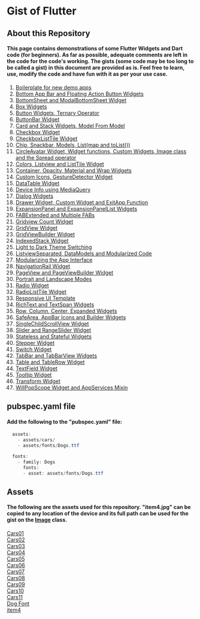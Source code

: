 # Gist of Flutter

## About this Repository

#### This page contains demonstrations of some Flutter Widgets and Dart code (for beginners). As far as possible, adequate comments are left in the code for the code's working. The gists (some code may be too long to be called a gist) in this document are provided as is. Feel free to learn, use, modify the code and have fun with it as per your use case.

1) [Boilerplate for new demo apps](https://github.com/flutternoob/nGoFer/blob/master/Folders/Boilerplate%20for%20new%20demo%20apps/Boilerplate%20for%20new%20demo%20apps.md)  
2) [Bottom App Bar and Floating Action Button Widgets](https://github.com/flutternoob/nGoFer/blob/master/Folders/Bottom%20App%20Bar%20and%20Floating%20Action%20Button%20Widgets/Bottom%20App%20Bar%20and%20Floating%20Action%20Button%20Widgets.md)  
3) [BottomSheet and ModalBottomSheet Widget](https://github.com/flutternoob/nGoFer/blob/master/Folders/BottomSheet%20and%20ModalBottomSheet%20Widget/BottomSheet%20and%20ModalBottomSheet%20Widget.md)  
4) [Box Widgets](https://github.com/flutternoob/nGoFer/blob/master/Folders/Box%20Widgets/Box%20Widgets.md)  
5) [Button Widgets, Ternary Operator](https://github.com/flutternoob/nGoFer/blob/master/Folders/Button%20Widgets%2C%20Ternary%20Operator/Button%20Widgets%2C%20Ternary%20Operator.md)  
6) [ButtonBar Widget](https://github.com/flutternoob/nGoFer/blob/master/Folders/ButtonBar%20Widget/ButtonBar%20Widget.md)  
7) [Card and Stack Widgets, Model From Model](https://github.com/flutternoob/nGoFer/blob/master/Folders/Card%20and%20Stack%20Widgets%2C%20Model%20From%20Model/Card%20and%20Stack%20Widgets%2C%20Model%20From%20Model.md)  
8) [Checkbox Widget](https://github.com/flutternoob/nGoFer/blob/master/Folders/Checkbox%20Widget/Checkbox%20Widget.md)  
9) [CheckboxListTile Widget](https://github.com/flutternoob/nGoFer/blob/master/Folders/CheckboxListTile%20Widget/CheckboxListTile%20Widget.md)  
10) [Chip, Snackbar, Models, List(map and toList())](https://github.com/flutternoob/nGoFer/blob/master/Folders/Chip%2C%20Snackbar%2C%20Models%2C%20List(map%20and%20toList())/Chip%2C%20Snackbar%2C%20Models%2C%20List(map%20and%20toList()).md)  
11) [CircleAvatar Widget, Widget functions, Custom Widgets, Image class and the Spread operator](https://github.com/flutternoob/nGoFer/blob/master/Folders/CircleAvatar%20Widget%2C%20Widget%20functions%2C%20Custom%20Widgets%2C%20Image%20class%20and%20the%20Spread%20operator/CircleAvatar%20Widget%2C%20Widget%20functions%2C%20Custom%20Widgets%2C%20Image%20class%20and%20the%20Spread%20operator.md)  
12) [Colors, Listview and ListTile Widget](https://github.com/flutternoob/nGoFer/blob/master/Folders/Colors%2C%20Listview%20and%20ListTile%20Widget/Colors%2C%20Listview%20and%20ListTile%20Widget.md)  
13) [Container, Opacity, Material and Wrap Widgets](https://github.com/flutternoob/nGoFer/blob/master/Folders/Container%2C%20Opacity%2C%20Material%20and%20Wrap%20Widgets/Container%2C%20Opacity%2C%20Material%20and%20Wrap%20Widgets.md)  
14) [Custom Icons, GestureDetector Widget](https://github.com/flutternoob/nGoFer/blob/master/Folders/Custom%20Icons%2C%20GestureDetector%20Widget/Custom%20Icons%2C%20GestureDetector%20Widget.md)  
15) [DataTable Widget](https://github.com/flutternoob/nGoFer/blob/master/Folders/DataTable%20Widget/DataTable%20Widget.md)  
16) [Device Info using MediaQuery](https://github.com/flutternoob/nGoFer/blob/master/Folders/Device%20Info%20using%20MediaQuery/Device%20Info%20using%20MediaQuery.md)  
17) [Dialog Widgets](https://github.com/flutternoob/nGoFer/blob/master/Folders/Dialog%20Widgets/Dialog%20Widgets.md)  
18) [Drawer Widget, Custom Widget and ExitApp Function](https://github.com/flutternoob/nGoFer/blob/master/Folders/Drawer%20Widget%2C%20Custom%20Widget%20and%20ExitApp%20Function/Drawer%20Widget%2C%20Custom%20Widget%20and%20ExitApp%20Function.md)  
19) [ExpansionPanel and ExpansionPanelList Widgets](https://github.com/flutternoob/nGoFer/blob/master/Folders/ExpansionPanel%20and%20ExpansionPanelList%20Widgets/ExpansionPanel%20and%20ExpansionPanelList%20Widgets.md)  
20) [FABExtended and Multiple FABs](https://github.com/flutternoob/nGoFer/blob/master/Folders/FABExtended%20and%20Multiple%20FABs/FABExtended%20and%20Multiple%20FABs.md)  
21) [Gridview Count Widget](https://github.com/flutternoob/nGoFer/blob/master/Folders/Gridview%20Count%20Widget/Gridview%20Count%20Widget.md)  
22) [GridView Widget](https://github.com/flutternoob/nGoFer/blob/master/Folders/GridView%20Widget/GridView%20Widget.md)  
23) [GridViewBuilder Widget](https://github.com/flutternoob/nGoFer/blob/master/Folders/GridViewBuilder%20Widget/GridViewBuilder%20Widget.md)  
24) [IndexedStack Widget](https://github.com/flutternoob/nGoFer/blob/master/Folders/IndexedStack%20Widget/IndexedStack%20Widget.md)  
25) [Light to Dark Theme Switching](https://github.com/flutternoob/nGoFer/blob/master/Folders/Light%20to%20Dark%20Theme%20Switching/Light%20to%20Dark%20Theme%20Switching.md)  
26) [ListviewSeparated, DataModels and Modularized Code](https://github.com/flutternoob/nGoFer/blob/master/Folders/ListviewSeparated%2C%20DataModels%20and%20Modularized%20Code/ListviewSeparated%2C%20DataModels%20and%20Modularized%20Code.md)  
27) [Modularizing the App Interface](https://github.com/flutternoob/nGoFer/blob/master/Folders/Modularizing%20the%20App%20Interface/Modularizing%20the%20App%20Interface.md) 
28) [NavigationRail Widget](https://github.com/flutternoob/nGoFer/blob/master/Folders/NavigationRail%20Widget/NavigationRail%20Widget.md)  
29) [PageView and PageViewBuilder Widget](https://github.com/flutternoob/nGoFer/blob/master/Folders/PageView%20and%20PageViewBuilder%20Widget/PageView%20and%20PageViewBuilder%20Widget.md)  
30) [Portrait and Landscape Modes](https://github.com/flutternoob/nGoFer/blob/master/Folders/Portrait%20and%20Landscape%20Modes/Portrait%20and%20Landscape%20Modes.md)  
31) [Radio Widget](https://github.com/flutternoob/nGoFer/blob/master/Folders/Radio%20Widget/Radio%20Widget.md)  
32) [RadioListTile Widget](https://github.com/flutternoob/nGoFer/blob/master/Folders/RadioListTile%20Widget/RadioListTile%20Widget.md)  
33) [Responsive UI Template](https://github.com/flutternoob/nGoFer/blob/master/Folders/Responsive%20UI%20Template/Responsive%20UI%20Template.md)  
34) [RichText and TextSpan Widgets](https://github.com/flutternoob/nGoFer/blob/master/Folders/RichText%20and%20TextSpan%20Widgets/RichText%20and%20TextSpan%20Widgets.md)  
35) [Row, Column, Center, Expanded Widgets](https://github.com/flutternoob/nGoFer/blob/master/Folders/Row%2C%20Column%2C%20Center%2C%20Expanded%20Widgets/Row%2C%20Column%2C%20Center%2C%20Expanded%20Widgets.md)  
36) [SafeArea, AppBar Icons and Builder Widgets](https://github.com/flutternoob/nGoFer/blob/master/Folders/SafeArea%2C%20AppBar%20Icons%20and%20Builder%20Widgets/SafeArea%2C%20AppBar%20Icons%20and%20Builder%20widgets.md)  
37) [SingleChildScrollView Widget](https://github.com/flutternoob/nGoFer/blob/master/Folders/SingleChildScrollView%20Widget/SingleChildScrollView%20Widget.md)  
38) [Slider and RangeSlider Widget](https://github.com/flutternoob/nGoFer/blob/master/Folders/Slider%20and%20RangeSlider%20Widget/Slider%20and%20RangeSlider%20Widget.md)  
39) [Stateless and Stateful Widgets](https://github.com/flutternoob/nGoFer/blob/master/Folders/Stateless%20and%20Stateful%20Widgets/Stateless%20and%20Stateful%20Widgets.md) 
40) [Stepper Widget](https://github.com/flutternoob/nGoFer/blob/master/Folders/Stepper%20Widget/Stepper%20Widget.md)  
41) [Switch Widget](https://github.com/flutternoob/nGoFer/blob/master/Folders/Switch%20Widget/Switch%20Widget.md)  
42) [TabBar and TabBarView Widgets](https://github.com/flutternoob/nGoFer/blob/master/Folders/TabBar%20and%20TabBarView%20Widgets/TabBar%20and%20TabBarView%20Widgets.md)  
43) [Table and TableRow Widget](https://github.com/flutternoob/nGoFer/blob/master/Folders/Table%20and%20TableRow%20Widget/Table%20and%20TableRow%20Widget.md)  
44) [TextField Widget](https://github.com/flutternoob/nGoFer/blob/master/Folders/TextField%20Widget/TextField%20Widget.md)  
45) [Tooltip Widget](https://github.com/flutternoob/nGoFer/blob/master/Folders/Tooltip%20Widget/Tooltip%20Widget.md)  
46) [Transform Widget](https://github.com/flutternoob/nGoFer/blob/master/Folders/Transform%20Widget/Transform%20Widget.md)  
47) [WillPopScope Widget and AppServices Mixin](https://github.com/flutternoob/nGoFer/blob/master/Folders/WillPopScope%20Widget%20and%20AppServices%20Mixin/WillPopScope%20Widget%20and%20AppServices%20Mixin.md)  

## pubspec.yaml file

#### Add the following to the "pubspec.yaml" file:
```Java
  assets:
    - assets/cars/
    - assets/fonts/Dogs.ttf

  fonts:
    - family: Dogs
      fonts:
      - asset: assets/fonts/Dogs.ttf
```

## Assets

#### The following are the assets used for this repository. "item4.jpg" can be copied to any location of the device and its full path can be used for the gist on the [Image](https://github.com/flutternoob/nGoFer/blob/master/Folders/CircleAvatar%20Widget%2C%20Widget%20functions%2C%20Custom%20Widgets%2C%20Image%20class%20and%20the%20Spread%20operator/CircleAvatar%20Widget%2C%20Widget%20functions%2C%20Custom%20Widgets%2C%20Image%20class%20and%20the%20Spread%20operator.md) class.

[Cars01](Folders/_Assets/cars/Cars01.jpg)  
[Cars02](Folders/_Assets/cars/Cars02.jpg)  
[Cars03](Folders/_Assets/cars/Cars03.jpg)  
[Cars04](Folders/_Assets/cars/Cars04.jpg)  
[Cars05](Folders/_Assets/cars/Cars05.jpg)  
[Cars06](Folders/_Assets/cars/Cars06.jpg)  
[Cars07](Folders/_Assets/cars/Cars07.jpg)  
[Cars08](Folders/_Assets/cars/Cars08.jpg)  
[Cars09](Folders/_Assets/cars/Cars09.jpg)  
[Cars10](Folders/_Assets/cars/Cars10.jpg)  
[Cars11](Folders/_Assets/cars/Cars11.jpg)  
[Dog Font](Folders/_Assets/fonts/Dogs.ttf)  
[item4](Folders/_Assets/item4.jpg)  
